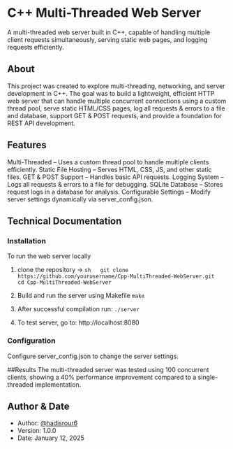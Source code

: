 # C++ Multi-Threaded Web Server  
A multi-threaded web server built in C++, capable of handling multiple client requests simultaneously, serving static web pages, and logging requests efficiently.  

## About  
This project was created to explore multi-threading, networking, and server development in C++. The goal was to build a lightweight, efficient HTTP web server that can handle multiple concurrent connections using a custom thread pool, serve static HTML/CSS pages, log all requests & errors to a file and database, support GET & POST requests, and provide a foundation for REST API development. 

## Features  
Multi-Threaded – Uses a custom thread pool to handle multiple clients efficiently. Static File Hosting – Serves HTML, CSS, JS, and other static files. GET & POST Support – Handles basic API requests. Logging System – Logs all requests & errors to a file for debugging. SQLite Database – Stores request logs in a database for analysis. Configurable Settings – Modify server settings dynamically via server_config.json.  

## Technical Documentation  

### Installation  
To run the web server locally

1. clone the repository -> ```sh  
git clone https://github.com/yourusername/Cpp-MultiThreaded-WebServer.git  
cd Cpp-MultiThreaded-WebServer ```

2. Build and run the server using Makefile
```make```

3. After successful compilation run:
```./server```

5. To test server, go to:
http://localhost:8080

### Configuration
Configure server_config.json to change the server settings. 

##Results
The multi-threaded server was tested using 100 concurrent clients, showing a 40% performance improvement compared to a single-threaded implementation.

## Author & Date 
- Author: [@hadisrour6](https://www.github.com/hadisrour6)
- Version: 1.0.0 
- Date: January 12, 2025 
